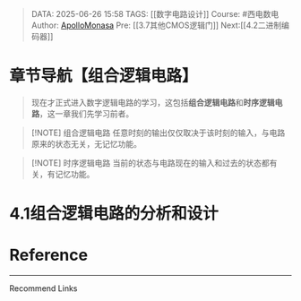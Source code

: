 > DATA: 2025-06-26 15:58
> TAGS: [[数字电路设计]]
> Course: #西电数电 
> Author: [ApolloMonasa](https://github.com/ApolloMonasa)
> Pre: [[3.7其他CMOS逻辑门]]
> Next:[[4.2二进制编码器]]


# 章节导航【组合逻辑电路】
>现在才正式进入数字逻辑电路的学习，这包括**组合逻辑电路**和**时序逻辑电路**，这一章我们先学习前者。


> [!NOTE] 组合逻辑电路
> 任意时刻的输出仅仅取决于该时刻的输入，与电路原来的状态无关，无记忆功能。


> [!NOTE] 时序逻辑电路
> 当前的状态与电路现在的输入和过去的状态都有关，有记忆功能。





# 4.1组合逻辑电路的分析和设计


# Reference


---
Recommend Links
